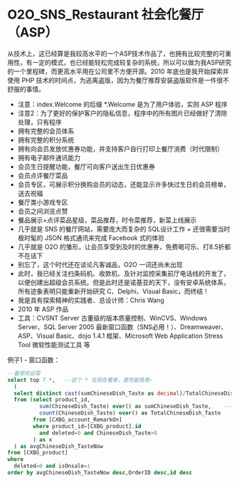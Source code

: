 # O2O_SNS_Restaurant 社会化餐厅（ASP）
从技术上，这已经算是我较高水平的一个ASP技术作品了，也拥有比较完整的可重用性，有一定的模式，也已经能轻松完成较复杂的系统，所以可以做为我ASP研究的一个里程碑，而更高水平用在公司里不方便开源。2010 年底也是我开始探索并使用 PHP 技术的时间点，为逃离盗版，因为为餐厅推荐安装盗版软件是一件很不舒服的事情。

- 注意：index.Welcome 的后缀 *.Welcome 是为了用户体验，实则 ASP 程序
- 注意2：为了更好的保护客户的隐私信息，程序中的所有图片已经做好了清除处理，只有程序
- 拥有完整的会员体系
- 拥有完整的积分系统
- 拥有向会员发放优惠券功能，并支持客户自行打印上餐厅消费（时代限制）
- 拥有电子邮件通讯能力
- 会员生日提醒功能，餐厅可向客户送出生日优惠券
- 会员点评餐厅菜品
- 会员专区，可展示积分换购会员的动态，还能显示许多快过生日的会员榜单，送去祝福
- 餐厅类小游戏专区
- 会员之间浏览点赞
- 餐品展示+点评菜品星级，菜品推荐，时令菜推荐，新菜上线展示
- 几乎就是 SNS 的餐厅网站，需要庞大而复杂的 SQL设计工作 + 还很需要当时极时髦的 JSON 格式通讯来完成 Facebook 式的体验
- 几乎就是 O2O 的雏形，让会员享受到及时的优惠券，免费喝可乐、打8.5折都不在话下
- 别忘了，这个时代还在谈论凡客诚品，O2O 一词还尚未出现
- 此时，我已经关注扫条码机、收款机、及针对监控采集前厅电话线的开发了，以便创建出超级会员系统。但是此时还是诺基亚的天下，没有安卓系统体系，所有迹象表明只能重新开始研究 C、Delphi、Visual Basic，而终结！
- 我是具有探索精神的实践者、总设计师：Chris Wang
- 2010 年 ASP 作品
- 工具：CVSNT Server 古董级的版本质量控制、WinCVS、Windows Server、SQL Server 2005 最新窗口函数（SNS必用！）、Dreamweaver、ASP、Visual Basic、dojo 1.4.1 框架、Microsoft Web Application Stress Tool 微软性能测试工具 等

例子1 - 窗口函数：
````sql
--最受欢迎菜
select top 7 *,   --这个 * 在现在看来，是性能隐患~
  (
  select distinct cast(sumChineseDish_Taste as decimal)/TotalChineseDish_Taste as avgChineseDish_Taste 
  from (select product_id, 
          sum(ChineseDish_Taste) over() as sumChineseDish_Taste,    --这就是 SQL Server 2005 最新的新特性 - 窗口函数
          count(ChineseDish_Taste) over() as TotalChineseDish_Taste 
        from [CXBG_account_RemarkOn] 
        where product_id=[CXBG_product].id 
          and deleted=0 and ChineseDish_Taste>0
        ) as x
  ) as avgChineseDish_TasteNow 
from [CXBG_product] 
where 
  deleted=0 and isOnsale=1 
order by avgChineseDish_TasteNow desc,OrderID desc,id desc
````
